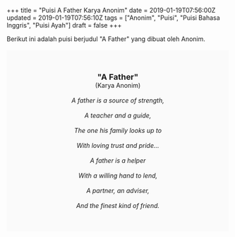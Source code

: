 +++
title = "Puisi A Father Karya Anonim"
date = 2019-01-19T07:56:00Z
updated = 2019-01-19T07:56:10Z
tags = ["Anonim", "Puisi", "Puisi Bahasa Inggris", "Puisi Ayah"]
draft = false
+++

<div dir="ltr" style="text-align: left;" trbidi="on"><div style="text-align: justify;">Berikut ini adalah puisi berjudul "A Father" yang dibuat oleh Anonim.</div><br /><div style="background: #FAFAFA; font-size: 14px; height: auto; margin: 0 auto; padding: 50px; text-align: center; width: auto;"><span style="font-size: 18px;"><b>"A Father"</b></span><br />(Karya Anonim)<br /><br /><i>A father is a source of strength,<br /><br />A teacher and a guide,<br /><br />The one his family looks up to<br /><br />With loving trust and pride…<br /><br />A father is a helper<br /><br />With a willing hand to lend,<br /><br />A partner, an adviser,<br /><br />And the finest kind of friend.</i> </div></div>
